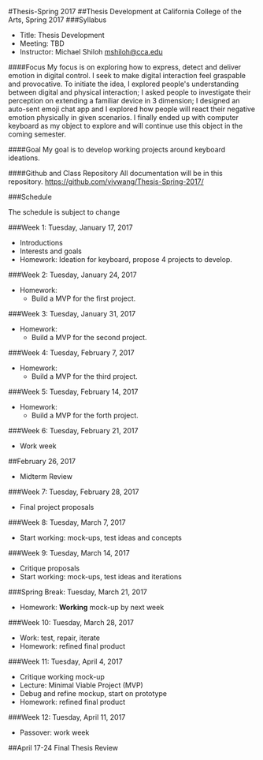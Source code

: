 #Thesis-Spring 2017
##Thesis Development at California College of the Arts, Spring 2017 
###Syllabus

* Title: Thesis Development
* Meeting: TBD
* Instructor: Michael Shiloh mshiloh@cca.edu

####Focus
My focus is on exploring how to express, detect and deliver emotion in digital control. I seek to make digital interaction feel graspable and provocative. To initiate the idea, I explored people's understanding between digital and physical interaction; I asked people to investigate their perception on extending a familiar device in 3 dimension; I designed an auto-sent emoji chat app and I explored how people will react their negative emotion physically in given scenarios. I finally ended up with computer keyboard as my object to explore and will continue use this object in the coming semester.

####Goal
My goal is to develop working projects around keyboard ideations.

####Github and Class Repository
All documentation will be in this repository. 
https://github.com/vivwang/Thesis-Spring-2017/
 
###Schedule

The schedule is subject to change

###Week 1: Tuesday, January 17, 2017
- Introductions
- Interests and goals
- Homework: Ideation for keyboard, propose 4 projects to develop.

###Week 2: Tuesday, January 24, 2017
- Homework:
	- Build a MVP for the first project.
  
###Week 3: Tuesday, January 31, 2017
- Homework:
	- Build a MVP for the second project.
  
###Week 4: Tuesday, February 7, 2017
- Homework:
	- Build a MVP for the third project.
  
###Week 5: Tuesday, February 14, 2017
- Homework:
	- Build a MVP for the forth project.
  
###Week 6: Tuesday, February 21, 2017
- Work week  

##February 26, 2017
- Midterm Review

###Week 7: Tuesday, February 28, 2017
 - Final project proposals

###Week 8: Tuesday, March 7, 2017
- Start working: mock-ups, test ideas and concepts

###Week 9: Tuesday, March 14, 2017
- Critique proposals
- Start working: mock-ups, test ideas and iterations

###Spring Break: Tuesday, March 21, 2017
- Homework: __Working__ mock-up by next week

###Week 10: Tuesday, March 28, 2017
- Work: test, repair, iterate
- Homework: refined final product

###Week 11: Tuesday, April 4, 2017
- Critique working mock-up
- Lecture: Minimal Viable Project (MVP)
- Debug and refine mockup, start on prototype
- Homework: refined final product

###Week 12: Tuesday, April 11, 2017
- Passover: work week

##April 17-24
Final Thesis Review
 
